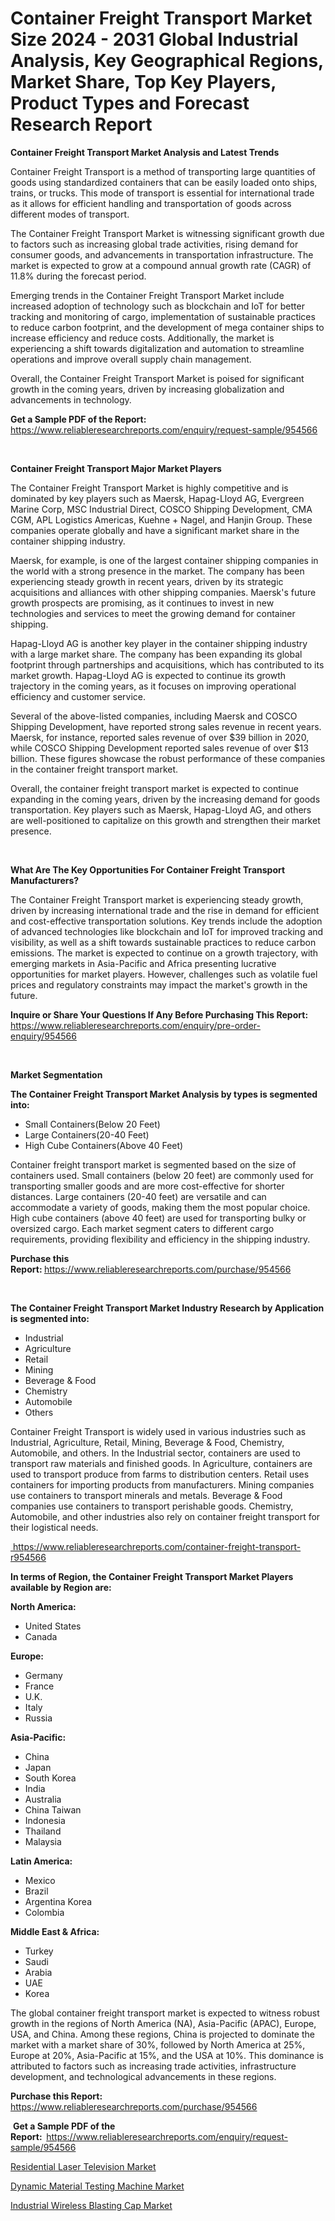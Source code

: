 <p><h1>Container Freight Transport Market Size 2024 - 2031 Global Industrial Analysis, Key Geographical Regions, Market Share, Top Key Players, Product Types and Forecast Research Report</h1></p><p><strong>Container Freight Transport Market Analysis and Latest Trends</strong></p>
<p><p>Container Freight Transport is a method of transporting large quantities of goods using standardized containers that can be easily loaded onto ships, trains, or trucks. This mode of transport is essential for international trade as it allows for efficient handling and transportation of goods across different modes of transport.</p><p>The Container Freight Transport Market is witnessing significant growth due to factors such as increasing global trade activities, rising demand for consumer goods, and advancements in transportation infrastructure. The market is expected to grow at a compound annual growth rate (CAGR) of 11.8% during the forecast period.</p><p>Emerging trends in the Container Freight Transport Market include increased adoption of technology such as blockchain and IoT for better tracking and monitoring of cargo, implementation of sustainable practices to reduce carbon footprint, and the development of mega container ships to increase efficiency and reduce costs. Additionally, the market is experiencing a shift towards digitalization and automation to streamline operations and improve overall supply chain management.</p><p>Overall, the Container Freight Transport Market is poised for significant growth in the coming years, driven by increasing globalization and advancements in technology.</p></p>
<p><strong>Get a Sample PDF of the Report:&nbsp;</strong> <a href="https://www.reliableresearchreports.com/enquiry/request-sample/954566">https://www.reliableresearchreports.com/enquiry/request-sample/954566</a></p>
<p>&nbsp;</p>
<p><strong>Container Freight Transport Major Market Players</strong></p>
<p><p>The Container Freight Transport Market is highly competitive and is dominated by key players such as Maersk, Hapag-Lloyd AG, Evergreen Marine Corp, MSC Industrial Direct, COSCO Shipping Development, CMA CGM, APL Logistics Americas, Kuehne + Nagel, and Hanjin Group. These companies operate globally and have a significant market share in the container shipping industry.</p><p>Maersk, for example, is one of the largest container shipping companies in the world with a strong presence in the market. The company has been experiencing steady growth in recent years, driven by its strategic acquisitions and alliances with other shipping companies. Maersk's future growth prospects are promising, as it continues to invest in new technologies and services to meet the growing demand for container shipping.</p><p>Hapag-Lloyd AG is another key player in the container shipping industry with a large market share. The company has been expanding its global footprint through partnerships and acquisitions, which has contributed to its market growth. Hapag-Lloyd AG is expected to continue its growth trajectory in the coming years, as it focuses on improving operational efficiency and customer service.</p><p>Several of the above-listed companies, including Maersk and COSCO Shipping Development, have reported strong sales revenue in recent years. Maersk, for instance, reported sales revenue of over $39 billion in 2020, while COSCO Shipping Development reported sales revenue of over $13 billion. These figures showcase the robust performance of these companies in the container freight transport market.</p><p>Overall, the container freight transport market is expected to continue expanding in the coming years, driven by the increasing demand for goods transportation. Key players such as Maersk, Hapag-Lloyd AG, and others are well-positioned to capitalize on this growth and strengthen their market presence.</p></p>
<p>&nbsp;</p>
<p><strong>What Are The Key Opportunities For Container Freight Transport Manufacturers?</strong></p>
<p><p>The Container Freight Transport market is experiencing steady growth, driven by increasing international trade and the rise in demand for efficient and cost-effective transportation solutions. Key trends include the adoption of advanced technologies like blockchain and IoT for improved tracking and visibility, as well as a shift towards sustainable practices to reduce carbon emissions. The market is expected to continue on a growth trajectory, with emerging markets in Asia-Pacific and Africa presenting lucrative opportunities for market players. However, challenges such as volatile fuel prices and regulatory constraints may impact the market's growth in the future.</p></p>
<p><strong>Inquire or Share Your Questions If Any Before Purchasing This Report:</strong> <a href="https://www.reliableresearchreports.com/enquiry/pre-order-enquiry/954566">https://www.reliableresearchreports.com/enquiry/pre-order-enquiry/954566</a></p>
<p>&nbsp;</p>
<p><strong>Market Segmentation</strong></p>
<p><strong>The Container Freight Transport Market Analysis by types is segmented into:</strong></p>
<p><ul><li>Small Containers(Below 20 Feet)</li><li>Large Containers(20-40 Feet)</li><li>High Cube Containers(Above 40 Feet)</li></ul></p>
<p><p>Container freight transport market is segmented based on the size of containers used. Small containers (below 20 feet) are commonly used for transporting smaller goods and are more cost-effective for shorter distances. Large containers (20-40 feet) are versatile and can accommodate a variety of goods, making them the most popular choice. High cube containers (above 40 feet) are used for transporting bulky or oversized cargo. Each market segment caters to different cargo requirements, providing flexibility and efficiency in the shipping industry.</p></p>
<p><strong>Purchase this Report:&nbsp;</strong><a href="https://www.reliableresearchreports.com/purchase/954566">https://www.reliableresearchreports.com/purchase/954566</a></p>
<p>&nbsp;</p>
<p><strong>The Container Freight Transport Market Industry Research by Application is segmented into:</strong></p>
<p><ul><li>Industrial</li><li>Agriculture</li><li>Retail</li><li>Mining</li><li>Beverage & Food</li><li>Chemistry</li><li>Automobile</li><li>Others</li></ul></p>
<p><p>Container Freight Transport is widely used in various industries such as Industrial, Agriculture, Retail, Mining, Beverage & Food, Chemistry, Automobile, and others. In the Industrial sector, containers are used to transport raw materials and finished goods. In Agriculture, containers are used to transport produce from farms to distribution centers. Retail uses containers for importing products from manufacturers. Mining companies use containers to transport minerals and metals. Beverage & Food companies use containers to transport perishable goods. Chemistry, Automobile, and other industries also rely on container freight transport for their logistical needs.</p></p>
<p><a href="https://www.reliableresearchreports.com/container-freight-transport-r954566">&nbsp;https://www.reliableresearchreports.com/container-freight-transport-r954566</a></p>
<p><strong>In terms of Region, the Container Freight Transport Market Players available by Region are:</strong></p>
<p>
    <p> <strong> North America: </strong>
        <ul>
            <li>United States</li>
            <li>Canada</li>
        </ul>
        </p> 
    <p> <strong> Europe: </strong>
        <ul>
            <li>Germany</li>
            <li>France</li>
            <li>U.K.</li>
            <li>Italy</li>
            <li>Russia</li>
        </ul>
        </p> 
    <p> <strong> Asia-Pacific: </strong>
        <ul>
            <li>China</li>
            <li>Japan</li>
            <li>South Korea</li>
            <li>India</li>
            <li>Australia</li>
            <li>China Taiwan</li>
            <li>Indonesia</li>
            <li>Thailand</li>
            <li>Malaysia</li>
        </ul>
        </p> 
    <p> <strong> Latin America: </strong>
        <ul>
            <li>Mexico</li>
            <li>Brazil</li>
            <li>Argentina Korea</li>
            <li>Colombia</li>
        </ul>
        </p> 
    <p> <strong> Middle East & Africa: </strong>
        <ul>
            <li>Turkey</li>
            <li>Saudi</li>
            <li>Arabia</li>
            <li>UAE</li>
            <li>Korea</li>
        </ul>
    </p>
    </p>
<p><p>The global container freight transport market is expected to witness robust growth in the regions of North America (NA), Asia-Pacific (APAC), Europe, USA, and China. Among these regions, China is projected to dominate the market with a market share of 30%, followed by North America at 25%, Europe at 20%, Asia-Pacific at 15%, and the USA at 10%. This dominance is attributed to factors such as increasing trade activities, infrastructure development, and technological advancements in these regions.</p></p>
<p><strong>Purchase this Report: </strong><a href="https://www.reliableresearchreports.com/purchase/954566">https://www.reliableresearchreports.com/purchase/954566</a></p>
<p>&nbsp;<strong>Get a Sample PDF of the Report:&nbsp;&nbsp;</strong><a href="https://www.reliableresearchreports.com/enquiry/request-sample/954566">https://www.reliableresearchreports.com/enquiry/request-sample/954566</a></p>
<p><strong></strong></p>
<p><p><a href="https://www.linkedin.com/pulse/residential-laser-television-market-trends-forecast-competitive-4vnxf">Residential Laser Television Market</a></p><p><a href="https://www.linkedin.com/pulse/dynamic-material-testing-machine-market-comprehensive-assessment-f872c">Dynamic Material Testing Machine Market</a></p><p><a href="https://www.linkedin.com/pulse/analyzing-industrial-wireless-blasting-cap-market-global-industry-kpe3c">Industrial Wireless Blasting Cap Market</a></p></p>